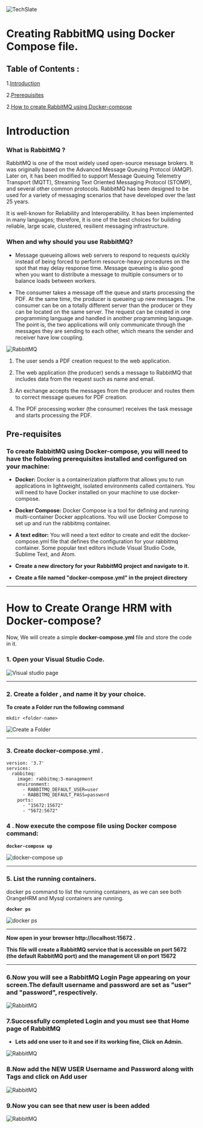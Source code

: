 ![TechSlate](../../../global/images/ts.png)

# **Creating RabbitMQ using Docker Compose file.**

## Table of Contents :

1.[Introduction](#**<Introduction>**)

2.[Prerequisites](#**<Pre-requisites>**)

2.[How to create RabbitMQ using Docker-compose](#**<how-to-Create-RabbitMQ-with-Docker-compose>**)


# Introduction

### **What is RabbitMQ ?**

RabbitMQ is one of the most widely used open-source message brokers. It was originally based on the Advanced Message Queuing Protocol (AMQP). Later on, it has been modified to support Message Queuing Telemetry Transport (MQTT), Streaming Text Oriented Messaging Protocol (STOMP), and several other common protocols. RabbitMQ has been designed to be used for a variety of messaging scenarios that have developed over the last 25 years.

It is well-known for Reliability and Interoperability. It has been implemented in many languages; therefore, it is one of the best choices for building reliable, large scale, clustered, resilient messaging infrastructure.


### **When and why should you use RabbitMQ?**

* Message queueing allows web servers to respond to requests quickly instead of being forced to perform resource-heavy procedures on the spot that may delay response time. Message queueing is also good when you want to distribute a message to multiple consumers or to balance loads between workers.

* The consumer takes a message off the queue and starts processing the PDF. At the same time, the producer is queueing up new messages. The consumer can be on a totally different server than the producer or they can be located on the same server. The request can be created in one programming language and handled in another programming language. The point is, the two applications will only communicate through the messages they are sending to each other, which means the sender and receiver have low coupling.

![RabbitMQ](images\rabbitmq-beginners-updated.png)

1. The user sends a PDF creation request to the web application.

2. The web application (the producer) sends a message to RabbitMQ that includes data from the request such as name and email.

3. An exchange accepts the messages from the producer and routes them to correct message queues for PDF creation.

4. The PDF processing worker (the consumer) receives the task message and starts processing the PDF.


## **Pre-requisites**
### **To create RabbitMQ using Docker-compose, you will need to have the following prerequisites installed and configured on your machine:**

* **Docker:** Docker is a containerization platform that allows you to run applications in lightweight, isolated environments called containers. You will need to have Docker installed on your machine to use docker-compose.

* **Docker Compose:** Docker Compose is a tool for defining and running multi-container Docker applications. You will use Docker Compose to set up and run the rabbitmq container.

* **A text editor:** You will need a text editor to create and edit the docker-compose.yml file that defines the configuration for your rabbitmq container. Some popular text editors include Visual Studio Code, Sublime Text, and Atom.

* **Create a new directory for your RabbitMQ project and navigate to it.**

* **Create a file named "docker-compose.yml" in the project directory**

***

# **How to Create Orange HRM with Docker-compose?**
Now, We will create a simple **docker-compose.yml** file and store the code in it.

### **1. Open your Visual Studio Code.**
![Visual studio page](images/vscodepage.png)

***

### **2. Create a folder , and name it by your choice.**
**To create a Folder run the following command**

`mkdir <folder-name>`

![Create a Folder](images/openfolder.png)
***

### **3. Create docker-compose.yml .**

```
version: '3.7'
services:
  rabbitmq:
    image: rabbitmq:3-management
    environment:
      - RABBITMQ_DEFAULT_USER=user
      - RABBITMQ_DEFAULT_PASS=password
    ports:
      - "15672:15672"
      - "5672:5672"

```
### **4 . Now execute the compose file using Docker compose command:**

**`docker-compose up`**

![docker-compose up](images/rabbitmqcomposeup.png)
***
### **5. List the running containers.** 

docker ps command to list the running containers, as we can see both OrangeHRM and Mysql  containers are running.

**`docker ps`**

![docker ps](images/dockerps.png)
***

**Now open in your browser http://localhost:15672 .**

**This file will create a RabbitMQ service that is accessible on port 5672 (the default RabbitMQ port) and the management UI on port 15672**
***

### **6.Now you will see a RabbitMQ Login Page appearing on your screen.The default username and password are set as "user" and "password", respectively.**

![RabbitMQ](images/loginrabbitmq.png)

### **7.Successfully completed Login and you must see that Home page of RabbitMQ**

* **Lets add one user to it and see if its working fine, Click on Admin.**

![RabbitMQ](images/Users.png)

### **8.Now add the NEW USER Username and Password along with Tags and click on Add user**

![RabbitMQ](images/adduser.png)

### **9.Now you can see that new user is been added**

![RabbitMQ](images/sita.png)

